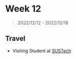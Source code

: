 # Week 12

> 2022/12/12 - 2022/12/18

## Travel

- Visiting Student at [SUSTech](https://www.sustech.edu.cn/en/)
